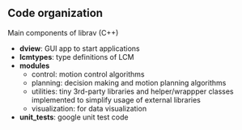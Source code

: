## Code organization

Main components of librav (C++)

* **dview**: GUI app to start applications 
* **lcmtypes**: type definitions of LCM
* **modules**
    * control: motion control algorithms
    * planning: decision making and motion planning algorithms
    * utilities: tiny 3rd-party libraries and helper/wrappper classes implemented to simplify usage of external libraries
    * visualization: for data visualization
* **unit_tests**: google unit test code
